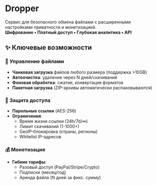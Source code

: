 # Dropper
Сервис для безопасного обмена файлами с расширенными настройками приватности и монетизацией.  
**Шифрование • Платный доступ • Глубокая аналитика • API**


## ✨ Ключевые возможности

### 📁 **Управление файлами**
- **Чанковая загрузка** файлов любого размера (поддержка >10GB)
- **Автоочистка**: удаление через N дней/скачиваний
- **Фоновая обработка**: сжатие, конвертация форматов
- **Пакетная загрузка** (ZIP-архивы автоматически распаковываются)

### 🔐 **Защита доступа**
- **Парольные ссылки** (AES-256)
- **Ограничения**:
  - Время жизни ссылки (24h/7d/∞)
  - Лимит скачиваний (1-1000+)
  - GeoIP-блокировка (страны, регионы)
  - Whitelist IP-адресов

### 💰 **Монетизация**
- **Гибкие тарифы**:
  - Разовый доступ (PayPal/Stripe/Crypto)
  - Подписки (месяц/год)
  - Аренда файла (N дней за фикс. сумму)
